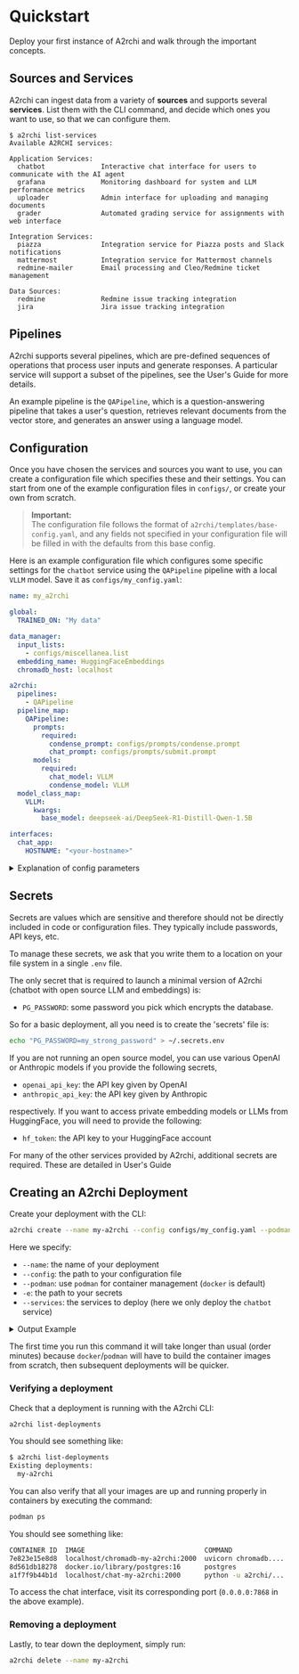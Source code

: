 # Quickstart 

Deploy your first instance of A2rchi and walk through the important concepts.

## Sources and Services

A2rchi can ingest data from a variety of **sources** and supports several **services**. List them with the CLI command, and decide which ones you want to use, so that we can configure them.
```
$ a2rchi list-services
Available A2RCHI services:

Application Services:
  chatbot              Interactive chat interface for users to communicate with the AI agent
  grafana              Monitoring dashboard for system and LLM performance metrics
  uploader             Admin interface for uploading and managing documents
  grader               Automated grading service for assignments with web interface

Integration Services:
  piazza               Integration service for Piazza posts and Slack notifications
  mattermost           Integration service for Mattermost channels
  redmine-mailer       Email processing and Cleo/Redmine ticket management

Data Sources:
  redmine              Redmine issue tracking integration
  jira                 Jira issue tracking integration
```

## Pipelines

A2rchi supports several pipelines, which are pre-defined sequences of operations that process user inputs and generate responses. A particular service will support a subset of the pipelines, see the User's Guide for more details. 

An example pipeline is the `QAPipeline`, which is a question-answering pipeline that takes a user's question, retrieves relevant documents from the vector store, and generates an answer using a language model.

## Configuration

Once you have chosen the services and sources you want to use, you can create a configuration file which specifies these and their settings. You can start from one of the example configuration files in `configs/`, or create your own from scratch.

> **Important:**  
> The configuration file follows the format of `a2rchi/templates/base-config.yaml`, and any fields not specified in your configuration file will be filled in with the defaults from this base config.

Here is an example configuration file which configures some specific settings for the `chatbot` service using the `QAPipeline` pipeline with a local `VLLM` model. Save it as `configs/my_config.yaml`:

```yaml
name: my_a2rchi

global:
  TRAINED_ON: "My data"  

data_manager:
  input_lists:  
    - configs/miscellanea.list
  embedding_name: HuggingFaceEmbeddings
  chromadb_host: localhost

a2rchi:
  pipelines:
    - QAPipeline
  pipeline_map:
    QAPipeline:
      prompts:
        required:
          condense_prompt: configs/prompts/condense.prompt  
          chat_prompt: configs/prompts/submit.prompt  
      models:
        required:
          chat_model: VLLM
          condense_model: VLLM
  model_class_map:
    VLLM:
      kwargs:
        base_model: deepseek-ai/DeepSeek-R1-Distill-Qwen-1.5B

interfaces:
  chat_app:
    HOSTNAME: "<your-hostname>" 
```

<details>
<summary>Explanation of config parameters</summary>
Here is a brief explanation of the parameters in the example configuration file:

- `name`: The name of your A2rchi deployment.

- `global:TRAINED_ON`: A brief description of the documents you are uploading to A2rchi.

- `data_manager`: Settings related to data management, including:
  - `input_lists`: A list of files containing links to be ingested.
  - `embedding_name`: The embedding model to use for vectorization.
  - `chromadb_host`: The host where ChromaDB is running.

- `a2rchi`: Settings related to the A2rchi core, including:
  - `pipelines`: The pipelines to use (e.g., `QAPipeline`).
  - `pipeline_map`: Configuration for each pipeline, including prompts and models.
  - `model_class_map`: Mapping of model names to their classes and parameters.

- `interfaces`: Settings for the services/interfaces, including:
  - `chat_app`: Configuration for the chat application, including the hostname.

</details>

## Secrets

Secrets are values which are sensitive and therefore should not be directly included in code or configuration files. They typically include passwords, API keys, etc.

To manage these secrets, we ask that you write them to a location on your file system in  a single `.env` file.

The only secret that is required to launch a minimal version of A2rchi (chatbot with open source LLM and embeddings) is:

- `PG_PASSWORD`: some password you pick which encrypts the database.

So for a basic deployment, all you need is to create the 'secrets' file is:
```bash
echo "PG_PASSWORD=my_strong_password" > ~/.secrets.env
```

If you are not running an open source model, you can use various OpenAI or Anthropic models if you provide the following secrets,

- `openai_api_key`: the API key given by OpenAI
- `anthropic_api_key`: the API key given by Anthropic

respectively. If you want to access private embedding models or LLMs from HuggingFace, you will need to provide the following:

- `hf_token`: the API key to your HuggingFace account

For many of the other services provided by A2rchi, additional secrets are required. These are detailed in User's Guide

## Creating an A2rchi Deployment

Create your deployment with the CLI:
```bash
a2rchi create --name my-a2rchi --config configs/my_config.yaml --podman -e .secrets.env  --services chatbot
```
Here we specify:

- `--name`: the name of your deployment
- `--config`: the path to your configuration file
- `--podman`: use `podman` for container management (`docker` is default)
- `-e`: the path to your secrets
- `--services`: the services to deploy (here we only deploy the `chatbot` service)

<details>
<summary> Output Example</summary>

```bash
```

</details>

The first time you run this command it will take longer than usual (order minutes) because `docker`/`podman` will have to build the container images from scratch, then subsequent deployments will be quicker.

### Verifying a deployment

Check that a deployment is running with the A2rchi CLI:
```bash
a2rchi list-deployments
```
You should see something like:
```bash
$ a2rchi list-deployments
Existing deployments:
  my-a2rchi
```

You can also verify that all your images are up and running properly in containers by executing the command:
```bash
podman ps
```
You should see something like:
```bash
CONTAINER ID  IMAGE                              COMMAND               CREATED             STATUS                       PORTS                   NAMES
7e823e15e8d8  localhost/chromadb-my-a2rchi:2000  uvicorn chromadb....  About a minute ago  Up About a minute (healthy)  0.0.0.0:8010->8000/tcp  chromadb-my-a2rchi
8d561db18278  docker.io/library/postgres:16      postgres              About a minute ago  Up About a minute (healthy)  5432/tcp                postgres-my-a2rchi
a1f7f9b44b1d  localhost/chat-my-a2rchi:2000      python -u a2rchi/...  About a minute ago  Up About a minute            0.0.0.0:7868->7868/tcp  chat-my-a2rchi
```

To access the chat interface, visit its corresponding port (`0.0.0.0:7868` in the above example).

### Removing a deployment

Lastly, to tear down the deployment, simply run:
```bash
a2rchi delete --name my-a2rchi
```